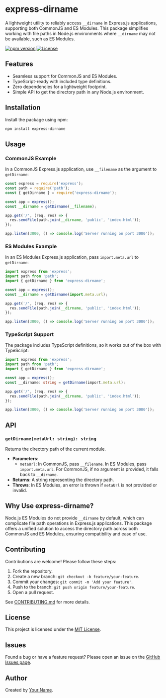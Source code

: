 # express-dirname

A lightweight utility to reliably access `__dirname` in Express.js applications, supporting both CommonJS and ES Modules. This package simplifies working with file paths in Node.js environments where `__dirname` may not be available, such as ES Modules.

[![npm version](https://img.shields.io/npm/v/express-dirname.svg)](https://www.npmjs.com/package/express-dirname)
[![License](https://img.shields.io/badge/license-MIT-blue.svg)](https://opensource.org/licenses/MIT)

## Features

- Seamless support for CommonJS and ES Modules.
- TypeScript-ready with included type definitions.
- Zero dependencies for a lightweight footprint.
- Simple API to get the directory path in any Node.js environment.

## Installation

Install the package using npm:

```bash
npm install express-dirname
```

## Usage

### CommonJS Example

In a CommonJS Express.js application, use `__filename` as the argument to `getDirname`:

```javascript
const express = require('express');
const path = require('path');
const { getDirname } = require('express-dirname');

const app = express();
const __dirname = getDirname(__filename);

app.get('/', (req, res) => {
  res.sendFile(path.join(__dirname, 'public', 'index.html'));
});

app.listen(3000, () => console.log('Server running on port 3000'));
```

### ES Modules Example

In an ES Modules Express.js application, pass `import.meta.url` to `getDirname`:

```javascript
import express from 'express';
import path from 'path';
import { getDirname } from 'express-dirname';

const app = express();
const __dirname = getDirname(import.meta.url);

app.get('/', (req, res) => {
  res.sendFile(path.join(__dirname, 'public', 'index.html'));
});

app.listen(3000, () => console.log('Server running on port 3000'));
```

### TypeScript Support

The package includes TypeScript definitions, so it works out of the box with TypeScript:

```typescript
import express from 'express';
import path from 'path';
import { getDirname } from 'express-dirname';

const app = express();
const __dirname: string = getDirname(import.meta.url);

app.get('/', (req, res) => {
  res.sendFile(path.join(__dirname, 'public', 'index.html'));
});

app.listen(3000, () => console.log('Server running on port 3000'));
```

## API

### `getDirname(metaUrl: string): string`

Returns the directory path of the current module.

- **Parameters**:
  - `metaUrl`: In CommonJS, pass `__filename`. In ES Modules, pass `import.meta.url`. For CommonJS, if no argument is provided, it falls back to `__dirname`.
- **Returns**: A string representing the directory path.
- **Throws**: In ES Modules, an error is thrown if `metaUrl` is not provided or invalid.

## Why Use express-dirname?

Node.js ES Modules do not provide `__dirname` by default, which can complicate file path operations in Express.js applications. This package offers a unified solution to access the directory path across both CommonJS and ES Modules, ensuring compatibility and ease of use.

## Contributing

Contributions are welcome! Please follow these steps:

1. Fork the repository.
2. Create a new branch: `git checkout -b feature/your-feature`.
3. Commit your changes: `git commit -m 'Add your feature'`.
4. Push to the branch: `git push origin feature/your-feature`.
5. Open a pull request.

See [CONTRIBUTING.md](CONTRIBUTING.md) for more details.

## License

This project is licensed under the [MIT License](LICENSE).

## Issues

Found a bug or have a feature request? Please open an issue on the [GitHub Issues page](https://github.com/yourusername/express-dirname/issues).

## Author

Created by [Your Name](https://github.com/yourusername).